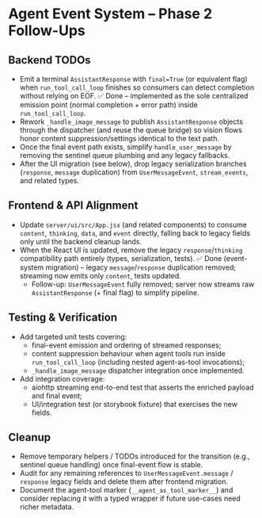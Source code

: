 # Agent Event System – Phase 2 Follow-Ups

## Backend TODOs
- Emit a terminal `AssistantResponse` with `final=True` (or equivalent flag) when `run_tool_call_loop` finishes so consumers can detect completion without relying on EOF. ✅ Done – implemented as the sole centralized emission point (normal completion + error path) inside `run_tool_call_loop`.
- Rework `_handle_image_message` to publish `AssistantResponse` objects through the dispatcher (and reuse the queue bridge) so vision flows honor content suppression/settings identical to the text path.
- Once the final event path exists, simplify `handle_user_message` by removing the sentinel queue plumbing and any legacy fallbacks.
- After the UI migration (see below), drop legacy serialization branches (`response`, `message` duplication) from `UserMessageEvent`, `stream_events`, and related types.

## Frontend & API Alignment
- Update `server/ui/src/App.jsx` (and related components) to consume `content`, `thinking`, `data`, and `event` directly, falling back to legacy fields only until the backend cleanup lands.
- When the React UI is updated, remove the legacy `response`/`thinking` compatibility path entirely (types, serialization, tests). ✅ Done (event-system migration) – legacy `message`/`response` duplication removed; streaming now emits only `content`, tests updated.
  - Follow-up: `UserMessageEvent` fully removed; server now streams raw `AssistantResponse` (+ final flag) to simplify pipeline.

## Testing & Verification
- Add targeted unit tests covering:
  * final-event emission and ordering of streamed responses;
  * content suppression behaviour when agent tools run inside `run_tool_call_loop` (including nested agent-as-tool invocations);
  * `_handle_image_message` dispatcher integration once implemented.
- Add integration coverage:
  * aiohttp streaming end-to-end test that asserts the enriched payload and final event;
  * UI/integration test (or storybook fixture) that exercises the new fields.

## Cleanup
- Remove temporary helpers / TODOs introduced for the transition (e.g., sentinel queue handling) once final-event flow is stable.
- Audit for any remaining references to `UserMessageEvent.message` / `response` legacy fields and delete them after frontend migration.
- Document the agent-tool marker (`__agent_as_tool_marker__`) and consider replacing it with a typed wrapper if future use-cases need richer metadata.

